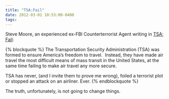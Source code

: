 ```yaml
---
title: "TSA:Fail"
date: 2012-03-01 10:53:00-0400
tags: 
---
```


Steve Moore, an experienced ex-FBI Counterterrorist Agent writing in [TSA: Fail](http://gmancasefile.blogspot.com/2012/01/tsa-fail.html):

{% blockquote %}
The Transportation Security Administration (TSA) was formed to ensure America’s freedom to travel.  Instead, they have made air travel the most difficult means of mass transit in the United States, at the same time failing to make air travel any more secure.

TSA has never, (and I invite them to prove me wrong), foiled a terrorist plot or stopped an attack on an airliner. Ever.
{% endblockquote %}

The truth, unfortunately, is not going to change things.
